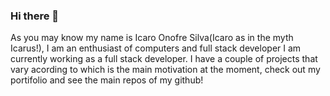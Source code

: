 ### Hi there 👋
As you may know my name is Icaro Onofre Silva(Icaro as in the myth Icarus!), 
I am an enthusiast of computers and full stack developer I am currently working as 
a full stack developer. I have a couple of projects that vary acording to which is the
main motivation at the moment, check out my portifolio and see the main repos of my github!
<!--
**icaro-onofre/icaro-onofre** is a ✨ _special_ ✨ repository because its `README.md` (this file) appears on your GitHub profile.

Here are some ideas to get you started:

- 🔭 I’m currently working on ...
- 🌱 I’m currently learning ...
- 👯 I’m looking to collaborate on ...
- 🤔 I’m looking for help with ...
- 💬 Ask me about ...
- 📫 How to reach me: ...
- 😄 Pronouns: ...
- ⚡ Fun fact: ...
-->
